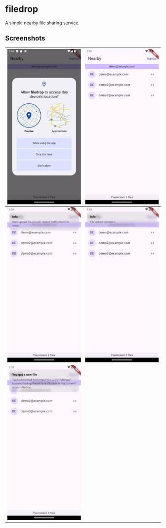 # filedrop

A simple nearby file sharing service.

## Screenshots

| ![](/screenshots/Screenshot01.png) | ![](/screenshots/Screenshot02.png) |
| ---------------------------------- | ---------------------------------- |
| ![](/screenshots/Screenshot03.png) | ![](/screenshots/Screenshot04.png) |
| ![](/screenshots/Screenshot05.png) |                                    |